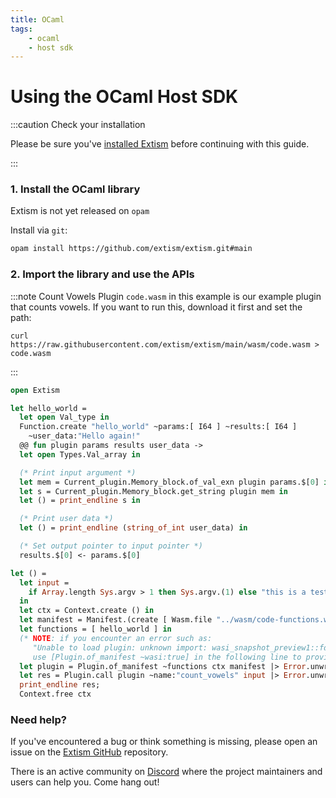 ```yaml
---
title: OCaml
tags:
    - ocaml
    - host sdk
---
```


# Using the OCaml Host SDK


:::caution Check your installation

Please be sure you've [installed Extism](/docs/install) before continuing with this guide.

:::

### 1. Install the OCaml library

Extism is not yet released on `opam`

Install via `git`:
```sh
opam install https://github.com/extism/extism.git#main
```

### 2. Import the library and use the APIs

:::note Count Vowels Plugin
`code.wasm` in this example is our example plugin that counts vowels. If you want to run this, download it first and set the path:

```
curl https://raw.githubusercontent.com/extism/extism/main/wasm/code.wasm > code.wasm
```
:::

```ocaml title=main.ml
open Extism

let hello_world =
  let open Val_type in
  Function.create "hello_world" ~params:[ I64 ] ~results:[ I64 ]
    ~user_data:"Hello again!"
  @@ fun plugin params results user_data ->
  let open Types.Val_array in

  (* Print input argument *)
  let mem = Current_plugin.Memory_block.of_val_exn plugin params.$[0] in
  let s = Current_plugin.Memory_block.get_string plugin mem in
  let () = print_endline s in

  (* Print user data *)
  let () = print_endline (string_of_int user_data) in

  (* Set output pointer to input pointer *)
  results.$[0] <- params.$[0]

let () =
  let input =
    if Array.length Sys.argv > 1 then Sys.argv.(1) else "this is a test"
  in
  let ctx = Context.create () in
  let manifest = Manifest.(create [ Wasm.file "../wasm/code-functions.wasm" ]) in
  let functions = [ hello_world ] in
  (* NOTE: if you encounter an error such as: 
     "Unable to load plugin: unknown import: wasi_snapshot_preview1::fd_write has not been defined"
     use [Plugin.of_manifest ~wasi:true] in the following line to provide WASI imports to your plugin. *)
  let plugin = Plugin.of_manifest ~functions ctx manifest |> Error.unwrap in
  let res = Plugin.call plugin ~name:"count_vowels" input |> Error.unwrap in
  print_endline res;
  Context.free ctx
```


### Need help?

If you've encountered a bug or think something is missing, please open an issue on the [Extism GitHub](https://github.com/extism/extism) repository.

There is an active community on [Discord](https://discord.gg/cx3usBCWnc) where the project maintainers and users can help you. Come hang out!

